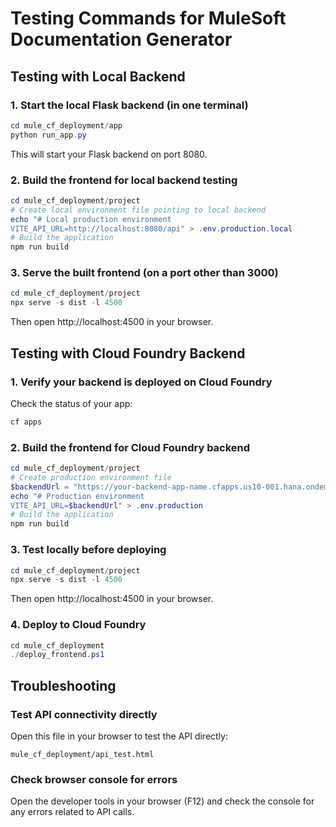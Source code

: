# Testing Commands for MuleSoft Documentation Generator

## Testing with Local Backend

### 1. Start the local Flask backend (in one terminal)
```powershell
cd mule_cf_deployment/app
python run_app.py
```
This will start your Flask backend on port 8080.

### 2. Build the frontend for local backend testing
```powershell
cd mule_cf_deployment/project
# Create local environment file pointing to local backend
echo "# Local production environment
VITE_API_URL=http://localhost:8080/api" > .env.production.local
# Build the application
npm run build
```

### 3. Serve the built frontend (on a port other than 3000)
```powershell
cd mule_cf_deployment/project
npx serve -s dist -l 4500
```
Then open http://localhost:4500 in your browser.

## Testing with Cloud Foundry Backend

### 1. Verify your backend is deployed on Cloud Foundry
Check the status of your app:
```powershell
cf apps
```

### 2. Build the frontend for Cloud Foundry backend
```powershell
cd mule_cf_deployment/project
# Create production environment file
$backendUrl = "https://your-backend-app-name.cfapps.us10-001.hana.ondemand.com/api"
echo "# Production environment
VITE_API_URL=$backendUrl" > .env.production
# Build the application
npm run build
```

### 3. Test locally before deploying
```powershell
cd mule_cf_deployment/project
npx serve -s dist -l 4500
```
Then open http://localhost:4500 in your browser.

### 4. Deploy to Cloud Foundry
```powershell
cd mule_cf_deployment
./deploy_frontend.ps1
```

## Troubleshooting

### Test API connectivity directly

Open this file in your browser to test the API directly:
```
mule_cf_deployment/api_test.html
```

### Check browser console for errors
Open the developer tools in your browser (F12) and check the console for any errors related to API calls. 